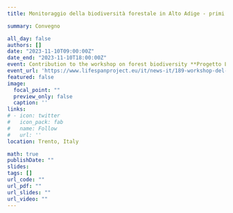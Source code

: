 ```yaml
---
title: Monitoraggio della biodiversità forestale in Alto Adige - primi risultati e prospettive

summary: Convegno

all_day: false
authors: []
date: "2023-11-10T09:00:00Z"
date_end: "2023-11-10T18:00:00Z"
event: Contribution to the workshop on forest biodiversity **Progetto LIFE SPAN ed altre esperienze: selvicoltura, biodiversità e networking a che punto siamo?**
event_url: 'https://www.lifespanproject.eu/it/news-it/189-workshop-del-progetto-life-span-a-trento.html'
featured: false
image:
  focal_point: ""
  preview_only: false
  caption: ''
links:
# - icon: twitter
#   icon_pack: fab
#   name: Follow
#   url: ''
location: Trento, Italy

math: true
publishDate: ""
slides: 
tags: []
url_code: ""
url_pdf: ""
url_slides: ""
url_video: ""
---
```

